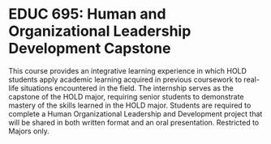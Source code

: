# EDUC 695: Human and Organizational Leadership Development Capstone

This course provides an integrative learning experience in which HOLD students apply academic learning acquired in previous coursework to real-life situations encountered in the field. The internship serves as the capstone of the HOLD major, requiring senior students to demonstrate mastery of the skills learned in the HOLD major. Students are required to complete a Human Organizational Leadership and Development project that will be shared in both written format and an oral presentation. Restricted to Majors only.
